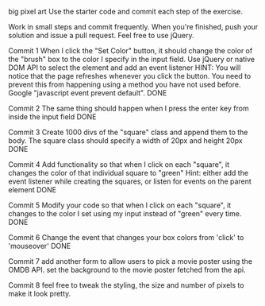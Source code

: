 big pixel art
Use the starter code and commit each step of the exercise.

Work in small steps and commit frequently.
When you're finished, push your solution and issue a pull request.
Feel free to use jQuery.

Commit 1
When I click the "Set Color" button, it should change the color of the "brush" box to the color I specify in the input field.
Use jQuery or native DOM API to select the element and add an event listener
HINT: You will notice that the page refreshes whenever you click the button. You need to prevent this from happening using a method you have not used before. Google "javascript event prevent default".
DONE

Commit 2
The same thing should happen when I press the enter key from inside the input field
DONE

Commit 3
Create 1000 divs of the "square" class and append them to the body. The square class should specify a width of 20px and height 20px
DONE 

Commit 4
Add functionality so that when I click on each "square", it changes the color of that individual square to "green"
Hint: either add the event listener while creating the squares, or listen for events on the parent element
DONE

Commit 5
Modify your code so that when I click on each "square", it changes to the color I set using my input instead of "green" every time.
DONE

Commit 6
Change the event that changes your box colors from 'click' to 'mouseover'
DONE

Commit 7
add another form to allow users to pick a movie poster using the OMDB API.
set the background to the movie poster fetched from the api.

Commit 8
feel free to tweak the styling, the size and number of pixels to make it look pretty.